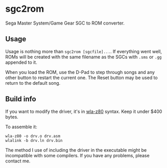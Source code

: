 # sgc2rom
Sega Master System/Game Gear SGC to ROM converter.


## Usage
Usage is nothing more than `sgc2rom [sgcfile]...`. If everything went well, ROMs will be created with the same filename as the SGCs with `.sms` or `.gg` appended to it.

When you load the ROM, use the D-Pad to step through songs and any other button to restart the current one. The Reset button may be used to return to the default song.


## Build info
If you want to modify the driver, it's in [wla-z80](https://github.com/vhelin/wla-dx) syntax. Keep it under $400 bytes.

To assemble it:
```
wla-z80 -o drv.o drv.asm
wlalink -b drv.ln drv.bin
```

The method I use of including the driver in the executable might be incompatible with some compilers. If you have any problems, please contact me.